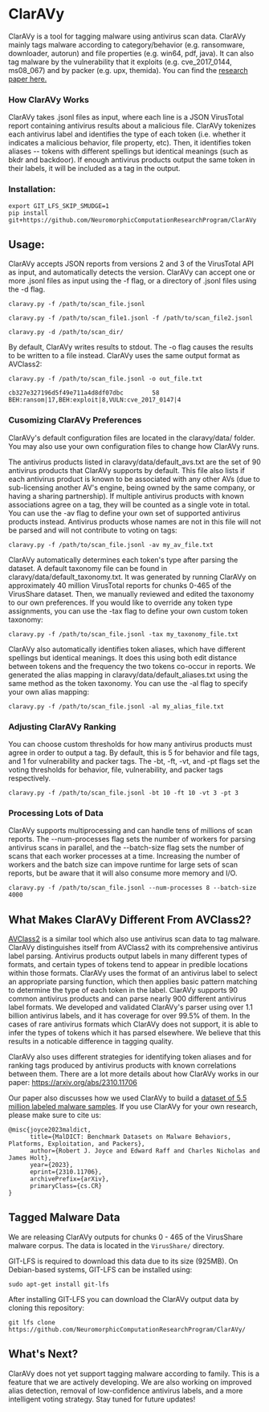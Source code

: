 # ClarAVy

ClarAVy is a tool for tagging malware using antivirus scan data. ClarAVy mainly tags malware according to category/behavior (e.g. ransomware, downloader, autorun) and file properties (e.g. win64, pdf, java). It can also tag malware by the vulnerability that it exploits (e.g. cve_2017_0144, ms08_067) and by packer (e.g. upx, themida).
You can find the [research paper here.](https://arxiv.org/pdf/2310.11706.pdf)

### How ClarAVy Works
ClarAVy takes .jsonl files as input, where each line is a JSON VirusTotal report containing antivirus results about a malicious file. ClarAVy tokenizes each antivirus label and identifies the type of each token (i.e. whether it indicates a malicious behavior, file property, etc). Then, it identifies token aliases -- tokens with different spellings but identical meanings (such as bkdr and backdoor). If enough antivirus products output the same token in their labels, it will be included as a tag in the output.


### Installation:

```
export GIT_LFS_SKIP_SMUDGE=1
pip install git+https://github.com/NeuromorphicComputationResearchProgram/ClarAVy
```

## Usage:

ClarAVy accepts JSON reports from versions 2 and 3 of the VirusTotal API as input, and automatically detects the version. ClarAVy can accept one or more .jsonl files as input using the -f flag, or a directory of .jsonl files using the -d flag.

```
claravy.py -f /path/to/scan_file.jsonl
```

```
claravy.py -f /path/to/scan_file1.jsonl -f /path/to/scan_file2.jsonl
```

```
claravy.py -d /path/to/scan_dir/
```


By default, ClarAVy writes results to stdout. The -o flag causes the results to be written to a file instead. ClarAVy uses the same output format as AVClass2:

```
claravy.py -f /path/to/scan_file.jsonl -o out_file.txt
```

```
cb327e327196d5f49e711a4d8df07dbc        58      BEH:ransom|17,BEH:exploit|8,VULN:cve_2017_0147|4
```


### Cusomizing ClarAVy Preferences

ClarAVy's default configuration files are located in the claravy/data/ folder. You may also use your own configuration files to change how ClarAVy runs.

The antivirus products listed in claravy/data/default_avs.txt are the set of 90 antivirus products that ClarAVy supports by default. This file also lists if each antivirus product is known to be associated with any other AVs (due to sub-licensing another AV's engine, being owned by the same company, or having a sharing partnership). If multiple antivirus products with known associations agree on a tag, they will be counted as a single vote in total. You can use the -av flag to define your own set of supported antivirus products instead. Antivirus products whose names are not in this file will not be parsed and will not contribute to voting on tags:

```
claravy.py -f /path/to/scan_file.jsonl -av my_av_file.txt
```

ClarAVy automatically determines each token's type after parsing the dataset.  A default taxonomy file can be found in claravy/data/default_taxonomy.txt. It was generated by running ClarAVy on approximately 40 million VirusTotal reports for chunks 0-465 of the VirusShare dataset. Then, we manually reviewed and edited the taxonomy to our own preferences. If you would like to override any token type assignments, you can use the -tax flag to define your own custom token taxonomy:

```
claravy.py -f /path/to/scan_file.jsonl -tax my_taxonomy_file.txt
```

ClarAVy also automatically identifies token aliases, which have different spellings but identical meanings. It does this using both edit distance between tokens and the frequency the two tokens co-occur in reports. We generated the alias mapping in claravy/data/default_aliases.txt using the same method as the token taxonomy. You can use the -al flag to specify your own alias mapping:

```
claravy.py -f /path/to/scan_file.jsonl -al my_alias_file.txt
```


### Adjusting ClarAVy Ranking

You can choose custom thresholds for how many antivirus products must agree in order to output a tag. By default, this is 5 for behavior and file tags, and 1 for vulnerability and packer tags. The -bt, -ft, -vt, and -pt flags set the voting thresholds for behavior, file, vulnerability, and packer tags respectively.

```
claravy.py -f /path/to/scan_file.jsonl -bt 10 -ft 10 -vt 3 -pt 3
```


### Processing Lots of Data

ClarAVy supports multiprocessing and can handle tens of millions of scan reports. The --num-processes flag sets the number of workers for parsing antivirus scans in parallel, and the --batch-size flag sets the number of scans that each worker processes at a time. Increasing the number of workers and the batch size can impove runtime for large sets of scan reports, but be aware that it will also consume more memory and I/O.

```
claravy.py -f /path/to/scan_file.jsonl --num-processes 8 --batch-size 4000
```


## What Makes ClarAVy Different From AVClass2?

[AVClass2](https://github.com/malicialab/avclass) is a similar tool which also use antivirus scan data to tag malware. ClarAVy distinguishes itself from AVClass2 with its comprehensive antivirus label parsing. Antivirus products output labels in many different types of formats, and certain types of tokens tend to appear in predible locations within those formats. ClarAVy uses the format of an antivirus label to select an appropriate parsing function, which then applies basic pattern matching to determine the type of each token in the label. ClarAVy supports 90 common antivirus products and can parse nearly 900 different antivirus label formats. We developed and validated ClarAVy's parser using over 1.1 billion antivirus labels, and it has coverage for over 99.5\% of them. In the cases of rare antivirus formats which ClarAVy does not support, it is able to infer the types of tokens which it has parsed elsewhere. We believe that this results in a noticable difference in tagging quality.

ClarAVy also uses different strategies for identifying token aliases and for ranking tags produced by antivirus products with known correlations between them. There are a lot more details about how ClarAVy works in our paper: https://arxiv.org/abs/2310.11706

Our paper also discusses how we used ClarAVy to build a [dataset of 5.5 million labeled malware samples](https://github.com/joyce8/MalDICT). If you use ClarAVy for your own research, please make sure to cite us:

```
@misc{joyce2023maldict,
      title={MalDICT: Benchmark Datasets on Malware Behaviors, Platforms, Exploitation, and Packers},
      author={Robert J. Joyce and Edward Raff and Charles Nicholas and James Holt},
      year={2023},
      eprint={2310.11706},
      archivePrefix={arXiv},
      primaryClass={cs.CR}
}
```

## Tagged Malware Data

We are releasing ClarAVy outputs for chunks 0 - 465 of the VirusShare malware corpus. The data is located in the ```VirusShare/``` directory.

GIT-LFS is required to download this data due to its size (925MB). On Debian-based systems, GIT-LFS can be installed using:

```
sudo apt-get install git-lfs
```

After installing GIT-LFS you can download the ClarAVy output data by cloning this repository:

```
git lfs clone https://github.com/NeuromorphicComputationResearchProgram/ClarAVy/
```

## What's Next?

ClarAVy does not yet support tagging malware according to family. This is a feature that we are actively developing. We are also working on improved alias detection, removal of low-confidence antivirus labels, and a more intelligent voting strategy. Stay tuned for future updates!

